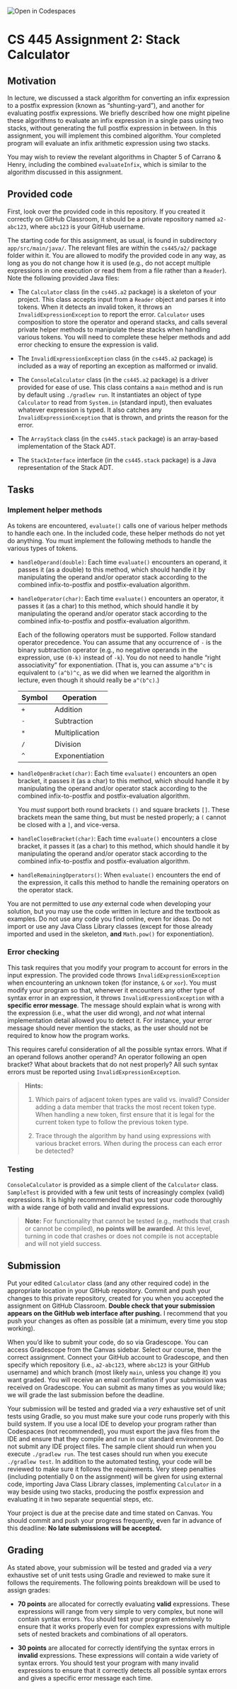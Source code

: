 ![Open in Codespaces](https://classroom.github.com/assets/open-in-codespaces-abfff4d4e15f9e1bd8274d9a39a0befe03a0632bb0f153d0ec72ff541cedbe34.svg)
# CS 445 Assignment 2: Stack Calculator

## Motivation

In lecture, we discussed a stack algorithm for converting an infix expression to
a postfix expression (known as “shunting-yard”), and another for evaluating
postfix expressions. We briefly described how one might pipeline these
algorithms to evaluate an infix expression in a single pass using two stacks,
without generating the full postfix expression in between. In this assignment,
you will implement this combined algorithm. Your completed program will evaluate
an infix arithmetic expression using two stacks.

You may wish to review the revelant algorithms in Chapter 5 of Carrano & Henry,
including the combined `evaluateInfix`, which is similar to the algorithm
discussed in this assignment.

## Provided code

First, look over the provided code in this repository. If you created it
correctly on GitHub Classroom, it should be a private repository named
`a2-abc123`, where `abc123` is your GitHub username.

The starting code for this assignment, as usual, is found in subdirectory
`app/src/main/java/`. The relevant files are within the `cs445/a2/` package
folder within it. You are allowed to modify the provided code in any way, as
long as you do not change how it is used (e.g., do not accept multiple
expressions in one execution or read them from a file rather than a `Reader`).
Note the following provided Java files:

- The `Calculator` class (in the `cs445.a2` package) is a skeleton of your
  project. This class accepts input from a `Reader` object and parses it into
  tokens. When it detects an invalid token, it throws an
  `InvalidExpressionException` to report the error. `Calculator` uses
  composition to store the operator and operand stacks, and calls several
  private helper methods to manipulate these stacks when handling various
  tokens. You will need to complete these helper methods and add error checking
  to ensure the expression is valid.

- The `InvalidExpressionException` class (in the `cs445.a2` package) is included
  as a way of reporting an exception as malformed or invalid.

- The `ConsoleCalculator` class (in the `cs445.a2` package) is a driver provided
  for ease of use. This class contains a `main` method and is run by default
  using `./gradlew run`. It instantiates an object of type `Calculator` to read
  from `System.in` (standard input), then evaluates whatever expression is
  typed. It also catches any `InvalidExpressionException` that is thrown, and
  prints the reason for the error.

- The `ArrayStack` class (in the `cs445.stack` package) is an array-based
  implementation of the Stack ADT.

- The `StackInterface` interface (in the `cs445.stack` package) is a Java
  representation of the Stack ADT.

## Tasks

### Implement helper methods

As tokens are encountered, `evaluate()` calls one of various helper methods
to handle each one. In the included code, these helper methods do not yet do
anything. You must implement the following methods to handle the various
types of tokens.

- `handleOperand(double)`: Each time `evaluate()` encounters an operand, it
  passes it (as a double) to this method, which should handle it by manipulating
  the operand and/or operator stack according to the combined infix-to-postfix
  and postfix-evaluation algorithm.

- `handleOperator(char)`: Each time `evaluate()` encounters an operator, it
  passes it (as a char) to this method, which should handle it by manipulating
  the operand and/or operator stack according to the combined infix-to-postfix
  and postfix-evaluation algorithm.

  Each of the following operators must be supported. Follow standard operator
  precedence. You can assume that any occurrence of `-` is the binary
  subtraction operator (e.g., no negative operands in the expression, use
  `(0-k)` instead of `-k`). You do not need to handle “right associativity” for
  exponentiation. (That is, you can assume `a^b^c` is equivalent to `(a^b)^c`,
  as we did when we learned the algorithm in lecture, even though it should
  really be `a^(b^c)`.)

  | **Symbol** | **Operation**
  | ---------- | -------------
  | `+`        | Addition
  | `-`        | Subtraction
  | `*`        | Multiplication
  | `/`        | Division
  | `^`        | Exponentiation

- `handleOpenBracket(char)`: Each time `evaluate()` encounters an open bracket,
  it passes it (as a char) to this method, which should handle it by
  manipulating the operand and/or operator stack according to the combined
  infix-to-postfix and postfix-evaluation algorithm.

  You *must* support both round brackets `()` and square brackets `[]`. These
  brackets mean the same thing, but must be nested properly; a `(` cannot be
  closed with a `]`, and vice-versa.

- `handleCloseBracket(char)`: Each time `evaluate()` encounters a close bracket,
  it passes it (as a char) to this method, which should handle it by
  manipulating the operand and/or operator stack according to the combined
  infix-to-postfix and postfix-evaluation algorithm.

- `handleRemainingOperators()`: When `evaluate()` encounters the end of the
  expression, it calls this method to handle the remaining operators on the
  operator stack.

You are not permitted to use *any* external code when developing your solution,
but you may use the code written in lecture and the textbook as examples. Do not
use any code you find online, even for ideas. Do not import or use any Java
Class Library classes (except for those already imported and used in the
skeleton, **and** `Math.pow()` for exponentiation).

### Error checking

This task requires that you modify your program to account for errors in the
input expression. The provided code throws `InvalidExpressionException` when
encountering an unknown token (for instance, `&` or `xor`). You must modify your
program so that, whenever it encounters any other type of syntax error in an
expression, it throws `InvalidExpressionException` with a **specific error
message**. The message should explain what is wrong with the expression (i.e.,
what the user did wrong), and *not* what internal implementation detail allowed
you to detect it. For instance, your error message should never mention the
stacks, as the user should not be required to know how the program works.

This requires careful consideration of all the possible syntax errors. What if
an operand follows another operand? An operator following an open bracket? What
about brackets that do not nest properly? All such syntax errors must be
reported using `InvalidExpressionException`.

> **Hints:**
>
> 1. Which pairs of adjacent token types are valid vs. invalid? Consider adding
> a data member that tracks the most recent token type. When handling a new
> token, first ensure that it is legal for the current token type to follow the
> previous token type.
>
> 2. Trace through the algorithm by hand using expressions with various bracket
> errors. When during the process can each error be detected?

### Testing

`ConsoleCalculator` is provided as a simple client of the `Calculator` class.
`SampleTest` is provided with a few unit tests of increasingly complex (valid)
expressions. It is highly recommended that you test your code thoroughly with a
wide range of both valid and invalid expressions.

> **Note:** For functionality that cannot be tested (e.g., methods that crash
or cannot be compiled), **no points will be awarded**. At this level, turning in
code that crashes or does not compile is not acceptable and will not yield
success.

## Submission

Put your edited `Calculator` class (and any other required code) in the
appropriate location in your GitHub repository. Commit and push your changes to
this private repository, created for you when you accepted the assignment on
GitHub Classroom. **Double check that your submission appears on the GitHub web
interface after pushing.** I recommend that you push your changes as often as
possible (at a minimum, every time you stop working).

When you’d like to submit your code, do so via Gradescope. You can access
Gradescope from the Canvas sidebar. Select our course, then the correct
assignment. Connect your GitHub account to Gradescope, and then specify which
repository (i.e., `a2-abc123`, where `abc123` is your GitHub username) and which
branch (most likely `main`, unless you change it) you want graded. You will
receive an email confirmation if your submission was received on Gradescope. You
can submit as many times as you would like; we will grade the last submission
before the deadline.

Your submission will be tested and graded via a *very* exhaustive set of unit
tests using Gradle, so you must make sure your code runs properly with this
build system. If you use a local IDE to develop your program rather than
Codespaces (not recommended), you must export the java files from the IDE and
ensure that they compile and run in our standard environment. Do not submit any
IDE project files. The sample client should run when you execute `./gradlew
run`. The test cases should run when you execute `./gradlew test`. In addition
to the automated testing, your code will be reviewed to make sure it follows the
requirements. Very steep penalties (including potentially 0 on the assignment)
will be given for using external code, importing Java Class Library classes,
implementing `Calculator` in a way beside using two stacks, producing the
postfix expression and evaluating it in two separate sequential steps, etc.

Your project is due at the precise date and time stated on Canvas. You should
commit and push your progress frequently, even far in advance of this deadline:
**No late submissions will be accepted.**

## Grading

As stated above, your submission will be tested and graded via a *very*
exhaustive set of unit tests using Gradle and reviewed to make sure it follows
the requirements. The following points breakdown will be used to assign grades:

- **70 points** are allocated for correctly evaluating **valid** expressions.
  These expressions will range from very simple to very complex, but none will
  contain syntax errors. You should test your program extensively to ensure that
  it works properly even for complex expressions with multiple sets of nested
  brackets and combinations of all operators.

- **30 points** are allocated for correctly identifying the syntax errors in
  **invalid** expressions. These expressions will contain a wide variety of
  syntax errors. You should test your program with many invalid expressions to
  ensure that it correctly detects all possible syntax errors and gives a
  specific error message each time.

